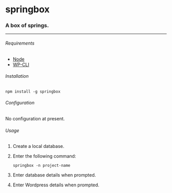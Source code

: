 # springbox
### A box of springs.
---
###### Requirements

- [Node](http://www.nodejs.org)
- [WP-CLI](http://wp-cli.org/)

###### Installation

`npm install -g springbox`

###### Configuration

No configuration at present.

###### Usage

1. Create a local database.
2. Enter the following command:

	`springbox -n project-name`
3. Enter database details when prompted.
4. Enter Wordpress details when prompted.
